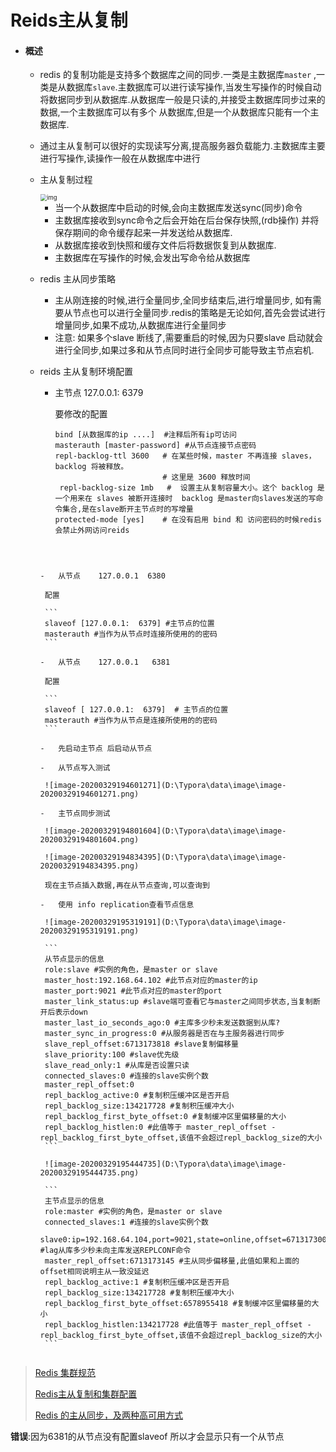 # Reids主从复制

-   #### 概述

    -   redis 的复制功能是支持多个数据库之间的同步.一类是主数据库`master` ,一类是从数据库`slave`.主数据库可以进行读写操作,当发生写操作的时候自动将数据同步到从数据库.从数据库一般是只读的,并接受主数据库同步过来的数据,一个主数据库可以有多个 从数据库,但是一个从数据库只能有一个主数据库.

    -   通过主从复制可以很好的实现读写分离,提高服务器负载能力.主数据库主要进行写操作,读操作一般在从数据库中进行

    -   主从复制过程

        <img src="D:\Typora\data\image\20160503192249524" alt="img" style="zoom: 67%;" />

        -   当一个从数据库中启动的时候,会向主数据库发送sync(同步)命令
        -   主数据库接收到sync命令之后会开始在后台保存快照,(rdb操作) 并将保存期间的命令缓存起来一并发送给从数据库.
        -   从数据库接收到快照和缓存文件后将数据恢复到从数据库.
        -   主数据库在写操作的时候,会发出写命令给从数据库

    -   redis 主从同步策略

        -   主从刚连接的时候,进行全量同步,全同步结束后,进行增量同步, 如有需要从节点也可以进行全量同步.redis的策略是无论如何,首先会尝试进行增量同步,如果不成功,从数据库进行全量同步
        -   注意: 如果多个slave 断线了,需要重启的时候,因为只要slave 启动就会进行全同步,如果过多和从节点同时进行全同步可能导致主节点宕机.

    -   reids 主从复制环境配置

        -   主节点   127.0.0.1:  6379

            要修改的配置

            ```properties
            bind [从数据库的ip ....]  #注释后所有ip可访问 
            masterauth [master-password] #从节点连接节点密码
            repl-backlog-ttl 3600   # 在某些时候，master 不再连接 slaves，backlog 将被释放。
                                    # 这里是 3600 释放时间
             repl-backlog-size 1mb   #  设置主从复制容量大小。这个 backlog 是一个用来在 slaves 被断开连接时  backlog 是master向slaves发送的写命令集合,是在slave断开主节点时的写增量
            protected-mode [yes]    # 在没有启用 bind 和 访问密码的时候redis会禁止外网访问reids
            
           ```
           
        
           
        -   从节点    127.0.0.1  6380
        
            配置
        
            ```
            slaveof [127.0.0.1:  6379] #主节点的位置 
            masterauth #当作为从节点时连接所使用的的密码
            ```
        
        -   从节点    127.0.0.1   6381
        
            配置
            
            ```
            slaveof [ 127.0.0.1:  6379]  # 主节点的位置 
            masterauth #当作为从节点是连接所使用的的密码
            ```
            
        -   先启动主节点 后启动从节点
        
        -   从节点写入测试
        
            ![image-20200329194601271](D:\Typora\data\image\image-20200329194601271.png)
        
        -   主节点同步测试
        
            ![image-20200329194801604](D:\Typora\data\image\image-20200329194801604.png)
        
            ![image-20200329194834395](D:\Typora\data\image\image-20200329194834395.png)
        
            现在主节点插入数据,再在从节点查询,可以查询到
        
        -   使用 info replication查看节点信息 
        
            ![image-20200329195319191](D:\Typora\data\image\image-20200329195319191.png)
        
            ```
            从节点显示的信息
            role:slave #实例的角色，是master or slave
            master_host:192.168.64.102 #此节点对应的master的ip
            master_port:9021 #此节点对应的master的port
            master_link_status:up #slave端可查看它与master之间同步状态,当复制断开后表示down
            master_last_io_seconds_ago:0 #主库多少秒未发送数据到从库?
            master_sync_in_progress:0 #从服务器是否在与主服务器进行同步
            slave_repl_offset:6713173818 #slave复制偏移量
            slave_priority:100 #slave优先级
            slave_read_only:1 #从库是否设置只读
            connected_slaves:0 #连接的slave实例个数
            master_repl_offset:0
            repl_backlog_active:0 #复制积压缓冲区是否开启
            repl_backlog_size:134217728 #复制积压缓冲大小
            repl_backlog_first_byte_offset:0 #复制缓冲区里偏移量的大小
            repl_backlog_histlen:0 #此值等于 master_repl_offset - repl_backlog_first_byte_offset,该值不会超过repl_backlog_size的大小
            ```
        
            ![image-20200329195444735](D:\Typora\data\image\image-20200329195444735.png)
        
            ```
            主节点显示的信息
            role:master #实例的角色，是master or slave
            connected_slaves:1 #连接的slave实例个数
            slave0:ip=192.168.64.104,port=9021,state=online,offset=6713173004,lag=0 #lag从库多少秒未向主库发送REPLCONF命令
            master_repl_offset:6713173145 #主从同步偏移量,此值如果和上面的offset相同说明主从一致没延迟
            repl_backlog_active:1 #复制积压缓冲区是否开启
            repl_backlog_size:134217728 #复制积压缓冲大小
            repl_backlog_first_byte_offset:6578955418 #复制缓冲区里偏移量的大小
            repl_backlog_histlen:134217728 #此值等于 master_repl_offset - repl_backlog_first_byte_offset,该值不会超过repl_backlog_size的大小
            ```
    

>   [Redis 集群规范](http://doc.redisfans.com/topic/cluster-spec.html)
>
>   [Redis主从复制和集群配置](https://blog.csdn.net/u011204847/article/details/51307044)
>
>   [Redis 的主从同步，及两种高可用方式](https://blog.csdn.net/weixin_42711549/article/details/83061052)

**错误**:因为6381的从节点没有配置slaveof 所以才会显示只有一个从节点